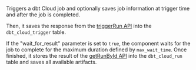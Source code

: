 Triggers a dbt Cloud job and optionally saves job information at trigger time and after the job is completed.  

Then, it saves the response from the [triggerRun API](https://docs.getdbt.com/dbt-cloud/api-v2#tag/Jobs/operation/triggerRun) into the `dbt_cloud_trigger` table.

If the "wait_for_result" parameter is set to `true`, the component waits for the job to complete for the maximum duration defined by `max_wait_time`. Once finished, it stores the result of the [getRunById API](https://docs.getdbt.com/dbt-cloud/api-v2#tag/Runs/operation/getRunById) into the `dbt_cloud_run` table and saves all available artifacts.
